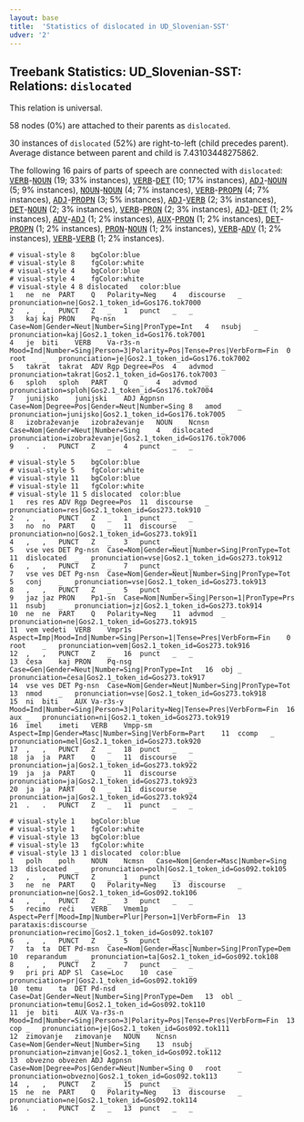 ```yaml
---
layout: base
title:  'Statistics of dislocated in UD_Slovenian-SST'
udver: '2'
---
```


## Treebank Statistics: UD_Slovenian-SST: Relations: `dislocated`

This relation is universal.

58 nodes (0%) are attached to their parents as `dislocated`.

30 instances of `dislocated` (52%) are right-to-left (child precedes parent).
Average distance between parent and child is 7.43103448275862.

The following 16 pairs of parts of speech are connected with `dislocated`: <tt><a href="sl_sst-pos-VERB.html">VERB</a></tt>-<tt><a href="sl_sst-pos-NOUN.html">NOUN</a></tt> (19; 33% instances), <tt><a href="sl_sst-pos-VERB.html">VERB</a></tt>-<tt><a href="sl_sst-pos-DET.html">DET</a></tt> (10; 17% instances), <tt><a href="sl_sst-pos-ADJ.html">ADJ</a></tt>-<tt><a href="sl_sst-pos-NOUN.html">NOUN</a></tt> (5; 9% instances), <tt><a href="sl_sst-pos-NOUN.html">NOUN</a></tt>-<tt><a href="sl_sst-pos-NOUN.html">NOUN</a></tt> (4; 7% instances), <tt><a href="sl_sst-pos-VERB.html">VERB</a></tt>-<tt><a href="sl_sst-pos-PROPN.html">PROPN</a></tt> (4; 7% instances), <tt><a href="sl_sst-pos-ADJ.html">ADJ</a></tt>-<tt><a href="sl_sst-pos-PROPN.html">PROPN</a></tt> (3; 5% instances), <tt><a href="sl_sst-pos-ADJ.html">ADJ</a></tt>-<tt><a href="sl_sst-pos-VERB.html">VERB</a></tt> (2; 3% instances), <tt><a href="sl_sst-pos-DET.html">DET</a></tt>-<tt><a href="sl_sst-pos-NOUN.html">NOUN</a></tt> (2; 3% instances), <tt><a href="sl_sst-pos-VERB.html">VERB</a></tt>-<tt><a href="sl_sst-pos-PRON.html">PRON</a></tt> (2; 3% instances), <tt><a href="sl_sst-pos-ADJ.html">ADJ</a></tt>-<tt><a href="sl_sst-pos-DET.html">DET</a></tt> (1; 2% instances), <tt><a href="sl_sst-pos-ADV.html">ADV</a></tt>-<tt><a href="sl_sst-pos-ADJ.html">ADJ</a></tt> (1; 2% instances), <tt><a href="sl_sst-pos-AUX.html">AUX</a></tt>-<tt><a href="sl_sst-pos-PRON.html">PRON</a></tt> (1; 2% instances), <tt><a href="sl_sst-pos-DET.html">DET</a></tt>-<tt><a href="sl_sst-pos-PROPN.html">PROPN</a></tt> (1; 2% instances), <tt><a href="sl_sst-pos-PRON.html">PRON</a></tt>-<tt><a href="sl_sst-pos-NOUN.html">NOUN</a></tt> (1; 2% instances), <tt><a href="sl_sst-pos-VERB.html">VERB</a></tt>-<tt><a href="sl_sst-pos-ADV.html">ADV</a></tt> (1; 2% instances), <tt><a href="sl_sst-pos-VERB.html">VERB</a></tt>-<tt><a href="sl_sst-pos-VERB.html">VERB</a></tt> (1; 2% instances).


~~~ conllu
# visual-style 8	bgColor:blue
# visual-style 8	fgColor:white
# visual-style 4	bgColor:blue
# visual-style 4	fgColor:white
# visual-style 4 8 dislocated	color:blue
1	ne	ne	PART	Q	Polarity=Neg	4	discourse	_	pronunciation=ne|Gos2.1_token_id=Gos176.tok7000
2	,	,	PUNCT	Z	_	1	punct	_	_
3	kaj	kaj	PRON	Pq-nsn	Case=Nom|Gender=Neut|Number=Sing|PronType=Int	4	nsubj	_	pronunciation=kaj|Gos2.1_token_id=Gos176.tok7001
4	je	biti	VERB	Va-r3s-n	Mood=Ind|Number=Sing|Person=3|Polarity=Pos|Tense=Pres|VerbForm=Fin	0	root	_	pronunciation=je|Gos2.1_token_id=Gos176.tok7002
5	takrat	takrat	ADV	Rgp	Degree=Pos	4	advmod	_	pronunciation=takrat|Gos2.1_token_id=Gos176.tok7003
6	sploh	sploh	PART	Q	_	4	advmod	_	pronunciation=sploh|Gos2.1_token_id=Gos176.tok7004
7	junijsko	junijski	ADJ	Agpnsn	Case=Nom|Degree=Pos|Gender=Neut|Number=Sing	8	amod	_	pronunciation=junijsko|Gos2.1_token_id=Gos176.tok7005
8	izobraževanje	izobraževanje	NOUN	Ncnsn	Case=Nom|Gender=Neut|Number=Sing	4	dislocated	_	pronunciation=izobraževanje|Gos2.1_token_id=Gos176.tok7006
9	.	.	PUNCT	Z	_	4	punct	_	_

~~~


~~~ conllu
# visual-style 5	bgColor:blue
# visual-style 5	fgColor:white
# visual-style 11	bgColor:blue
# visual-style 11	fgColor:white
# visual-style 11 5 dislocated	color:blue
1	res	res	ADV	Rgp	Degree=Pos	11	discourse	_	pronunciation=res|Gos2.1_token_id=Gos273.tok910
2	,	,	PUNCT	Z	_	1	punct	_	_
3	no	no	PART	Q	_	11	discourse	_	pronunciation=no|Gos2.1_token_id=Gos273.tok911
4	,	,	PUNCT	Z	_	3	punct	_	_
5	vse	ves	DET	Pg-nsn	Case=Nom|Gender=Neut|Number=Sing|PronType=Tot	11	dislocated	_	pronunciation=vse|Gos2.1_token_id=Gos273.tok912
6	,	,	PUNCT	Z	_	7	punct	_	_
7	vse	ves	DET	Pg-nsn	Case=Nom|Gender=Neut|Number=Sing|PronType=Tot	5	conj	_	pronunciation=vse|Gos2.1_token_id=Gos273.tok913
8	,	,	PUNCT	Z	_	5	punct	_	_
9	jaz	jaz	PRON	Pp1-sn	Case=Nom|Number=Sing|Person=1|PronType=Prs	11	nsubj	_	pronunciation=jz|Gos2.1_token_id=Gos273.tok914
10	ne	ne	PART	Q	Polarity=Neg	11	advmod	_	pronunciation=ne|Gos2.1_token_id=Gos273.tok915
11	vem	vedeti	VERB	Vmpr1s	Aspect=Imp|Mood=Ind|Number=Sing|Person=1|Tense=Pres|VerbForm=Fin	0	root	_	pronunciation=vem|Gos2.1_token_id=Gos273.tok916
12	,	,	PUNCT	Z	_	16	punct	_	_
13	česa	kaj	PRON	Pq-nsg	Case=Gen|Gender=Neut|Number=Sing|PronType=Int	16	obj	_	pronunciation=česa|Gos2.1_token_id=Gos273.tok917
14	vse	ves	DET	Pg-nsn	Case=Nom|Gender=Neut|Number=Sing|PronType=Tot	13	nmod	_	pronunciation=vse|Gos2.1_token_id=Gos273.tok918
15	ni	biti	AUX	Va-r3s-y	Mood=Ind|Number=Sing|Person=3|Polarity=Neg|Tense=Pres|VerbForm=Fin	16	aux	_	pronunciation=ni|Gos2.1_token_id=Gos273.tok919
16	imel	imeti	VERB	Vmpp-sm	Aspect=Imp|Gender=Masc|Number=Sing|VerbForm=Part	11	ccomp	_	pronunciation=mel|Gos2.1_token_id=Gos273.tok920
17	,	,	PUNCT	Z	_	18	punct	_	_
18	ja	ja	PART	Q	_	11	discourse	_	pronunciation=ja|Gos2.1_token_id=Gos273.tok922
19	ja	ja	PART	Q	_	11	discourse	_	pronunciation=ja|Gos2.1_token_id=Gos273.tok923
20	ja	ja	PART	Q	_	11	discourse	_	pronunciation=ja|Gos2.1_token_id=Gos273.tok924
21	.	.	PUNCT	Z	_	11	punct	_	_

~~~


~~~ conllu
# visual-style 1	bgColor:blue
# visual-style 1	fgColor:white
# visual-style 13	bgColor:blue
# visual-style 13	fgColor:white
# visual-style 13 1 dislocated	color:blue
1	polh	polh	NOUN	Ncmsn	Case=Nom|Gender=Masc|Number=Sing	13	dislocated	_	pronunciation=polh|Gos2.1_token_id=Gos092.tok105
2	,	,	PUNCT	Z	_	1	punct	_	_
3	ne	ne	PART	Q	Polarity=Neg	13	discourse	_	pronunciation=ne|Gos2.1_token_id=Gos092.tok106
4	,	,	PUNCT	Z	_	3	punct	_	_
5	recimo	reči	VERB	Vmem1p	Aspect=Perf|Mood=Imp|Number=Plur|Person=1|VerbForm=Fin	13	parataxis:discourse	_	pronunciation=recimo|Gos2.1_token_id=Gos092.tok107
6	,	,	PUNCT	Z	_	5	punct	_	_
7	ta	ta	DET	Pd-msn	Case=Nom|Gender=Masc|Number=Sing|PronType=Dem	10	reparandum	_	pronunciation=ta|Gos2.1_token_id=Gos092.tok108
8	,	,	PUNCT	Z	_	7	punct	_	_
9	pri	pri	ADP	Sl	Case=Loc	10	case	_	pronunciation=pr|Gos2.1_token_id=Gos092.tok109
10	temu	ta	DET	Pd-nsd	Case=Dat|Gender=Neut|Number=Sing|PronType=Dem	13	obl	_	pronunciation=temu|Gos2.1_token_id=Gos092.tok110
11	je	biti	AUX	Va-r3s-n	Mood=Ind|Number=Sing|Person=3|Polarity=Pos|Tense=Pres|VerbForm=Fin	13	cop	_	pronunciation=je|Gos2.1_token_id=Gos092.tok111
12	zimovanje	zimovanje	NOUN	Ncnsn	Case=Nom|Gender=Neut|Number=Sing	13	nsubj	_	pronunciation=zimvanje|Gos2.1_token_id=Gos092.tok112
13	obvezno	obvezen	ADJ	Agpnsn	Case=Nom|Degree=Pos|Gender=Neut|Number=Sing	0	root	_	pronunciation=obvezno|Gos2.1_token_id=Gos092.tok113
14	,	,	PUNCT	Z	_	15	punct	_	_
15	ne	ne	PART	Q	Polarity=Neg	13	discourse	_	pronunciation=ne|Gos2.1_token_id=Gos092.tok114
16	.	.	PUNCT	Z	_	13	punct	_	_

~~~



